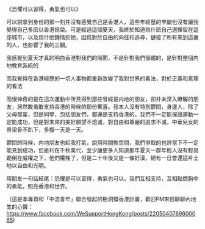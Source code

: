 《恐懼可以習得，勇氣也可以》

可以説拿到身份的那一刻并沒有感覺自己是香港人，這些年經歷的辛酸也沒有讓我覺得自己多麽以香港爲榮。可是經過這個夏天，我終於知道爲什麽自己選擇留在這座城市，以及爲什麽鍾情於她，因爲對於自由的向往和追尋，鏈接了所有來到這裏的人，也影響了我的三觀。

我感覺到夏天才真的明白香港對我們的隔閡，不是針對我們個體的，是針對整個内地教育系統的

而我覺得在香港經歷的一切人事物都重新改變了我對世界的看法，對於正義和真理的看法

而很神奇的是在這次運動中所見得到那些曾經是内地的朋友，卻并未深入瞭解的朋友，居然敢勇敢支持香港的時候的那份驚喜。我本人沒有特別鬱悶，身邊人，除了父母那輩，但是同學，包括朋友們，都還是支持香港的。我們不一定能保證運動一定能成功，但是對未來的美好願望不熄滅，對自由和尊嚴的追求不滅，中華兒女的脊梁骨不趴下，多撐一天是一天。

鬱悶的時候，内地朋友也給我打氣，說用時間換空間，我們爭取的也許當下不一定能見到成功，但是利在千秋萬代，至少讓更多人知道那年夏天一群年輕人沒有輕易跪倒在威權之下，他們犧牲了，但是二十年後又是一條好漢，總有一日會還這片土地以自由和光明。

用朋友一句話結尾：恐懼是可以習得，勇氣也可以。我們互相支持，互相點燃胸中的勇氣，照亮香港和世界。

（這是本專頁和「中流青年」聯合發起的樹洞撐香港計畫，歡迎PM來信聊聊內地生的心聲：https://www.facebook.com/WeSupportHongKong/posts/2205040769600065)